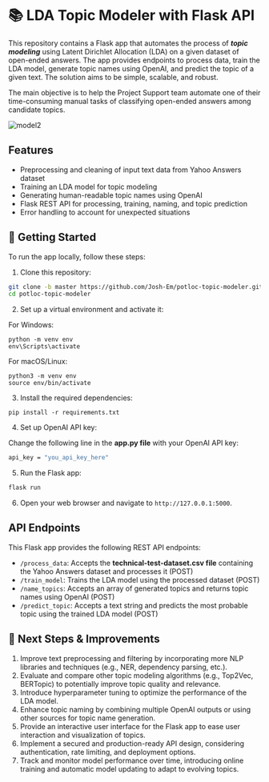 # 📚 LDA Topic Modeler with Flask API

This repository contains a Flask app that automates the process of _**topic modeling**_ using Latent Dirichlet Allocation (LDA) on a given dataset of open-ended answers. The app provides endpoints to process data, train the LDA model, generate topic names using OpenAI, and predict the topic of a given text. The solution aims to be simple, scalable, and robust.

The main objective is to help the Project Support team automate one of their time-consuming manual tasks of classifying open-ended answers among candidate topics.

![model2](https://github.com/Josh-Em/potloc-topic-modeler/assets/98699929/4b328121-39db-4591-90dc-b5c9d5744872)

## Features

- Preprocessing and cleaning of input text data from Yahoo Answers dataset
- Training an LDA model for topic modeling
- Generating human-readable topic names using OpenAI
- Flask REST API for processing, training, naming, and topic prediction
- Error handling to account for unexpected situations

## 🚀 Getting Started

To run the app locally, follow these steps:

1. Clone this repository:

```bash
git clone -b master https://github.com/Josh-Em/potloc-topic-modeler.git
cd potloc-topic-modeler
```

2. Set up a virtual environment and activate it:

For Windows:
```
python -m venv env
env\Scripts\activate
```

For macOS/Linux:
```
python3 -m venv env
source env/bin/activate
```

3. Install the required dependencies:

```
pip install -r requirements.txt
```

4. Set up OpenAI API key:

Change the following line in the **app.py file** with your OpenAI API key:

```bash
api_key = "you_api_key_here"
```

5. Run the Flask app:

```bash
flask run
```

6. Open your web browser and navigate to `http://127.0.0.1:5000`.
   
## API Endpoints

This Flask app provides the following REST API endpoints:

- `/process_data`: Accepts the **technical-test-dataset.csv file** containing the Yahoo Answers dataset and processes it (POST)
- `/train_model`: Trains the LDA model using the processed dataset (POST)
- `/name_topics`: Accepts an array of generated topics and returns topic names using OpenAI (POST)
- `/predict_topic`: Accepts a text string and predicts the most probable topic using the trained LDA model (POST)

## 🔨 Next Steps & Improvements

1. Improve text preprocessing and filtering by incorporating more NLP libraries and techniques (e.g., NER, dependency parsing, etc.).
2. Evaluate and compare other topic modeling algorithms (e.g., Top2Vec, BERTopic) to potentially improve topic quality and relevance.
3. Introduce hyperparameter tuning to optimize the performance of the LDA model.
4. Enhance topic naming by combining multiple OpenAI outputs or using other sources for topic name generation.
5. Provide an interactive user interface for the Flask app to ease user interaction and visualization of topics.
6. Implement a secured and production-ready API design, considering authentication, rate limiting, and deployment options.
7. Track and monitor model performance over time, introducing online training and automatic model updating to adapt to evolving topics.
